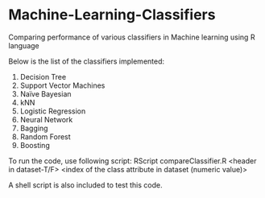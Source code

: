 # Machine-Learning-Classifiers
Comparing performance of various classifiers in Machine learning using R language

Below is the list of the classifiers implemented:
1. Decision Tree
2. Support Vector Machines
3. Naïve Bayesian
4. kNN
5. Logistic Regression
6. Neural Network
7. Bagging
8. Random Forest
9. Boosting

To run the code, use following script:
RScript compareClassifier.R <dataset-path> <header in dataset-T/F> <index of the class attribute in dataset (numeric value)>

A shell script is also included to test this code.
